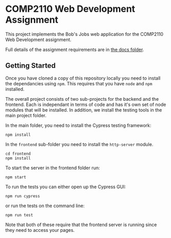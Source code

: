 # COMP2110 Web Development Assignment

This project implements the Bob's Jobs web application for the COMP2110 
Web Development assignment.  

Full details of the assignment requirements are in [the docs folder](doc/assignment.md). 

## Getting Started

Once you have cloned a copy of this repository locally you need to install the 
dependancies using `npm`.  This requires that you have `node` and `npm` installed.  

The overall project consists of two sub-projects for the backend and the frontend. 
Each is independant in terms of code and has it's own set of node modules that will
be installed.  In addition, we install the testing tools in the main project folder.

In the main folder, you need to install the Cypress testing framework:

```shell
npm install
```

In the `frontend` sub-folder you need to install the `http-server` module. 

```shell
cd frontend
npm install
```

To start the server in the frontend folder run:

```shell
npm start
```

To run the tests you can either open up the Cypress GUI:

```shell
npm run cypress
```

or run the tests on the command line:

```shell
npm run test
```

Note that both of these require that the frontend server is running since they
need to access your pages.